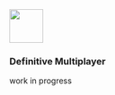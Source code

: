 <div style="display: flex; gap:15px; align-items:center; align: center;">
  <img src="https://images-wixmp-ed30a86b8c4ca887773594c2.wixmp.com/f/de8ebac8-c589-49ab-b8e4-9bd18e9865bc/deupmr2-06db4e14-aa1a-4185-8858-c8d6541145d5.png?token=eyJ0eXAiOiJKV1QiLCJhbGciOiJIUzI1NiJ9.eyJzdWIiOiJ1cm46YXBwOjdlMGQxODg5ODIyNjQzNzNhNWYwZDQxNWVhMGQyNmUwIiwiaXNzIjoidXJuOmFwcDo3ZTBkMTg4OTgyMjY0MzczYTVmMGQ0MTVlYTBkMjZlMCIsIm9iaiI6W1t7InBhdGgiOiJcL2ZcL2RlOGViYWM4LWM1ODktNDlhYi1iOGU0LTliZDE4ZTk4NjViY1wvZGV1cG1yMi0wNmRiNGUxNC1hYTFhLTQxODUtODg1OC1jOGQ2NTQxMTQ1ZDUucG5nIn1dXSwiYXVkIjpbInVybjpzZXJ2aWNlOmZpbGUuZG93bmxvYWQiXX0.T3YeOj3tKCbzt9KdkG-Mpegtd9xarbEV_IudPoENEUE" width="60" height="60">
</div>
<h3>Definitive Multiplayer</h3>
work in progress
